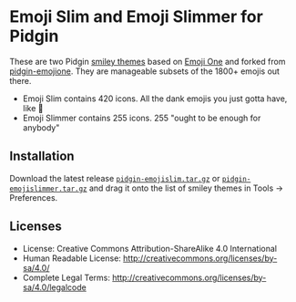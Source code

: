 # Emoji Slim and Emoji Slimmer for Pidgin

These are two Pidgin [smiley themes](https://developer.pidgin.im/wiki/SmileyThemes) based
on [Emoji One](http://emojione.com/) and forked from [pidgin-emojione](https://github.com/niclashoyer/pidgin-emojione). They are manageable subsets of the 1800+ emojis out there.

 * Emoji Slim contains 420 icons. All the dank emojis you just gotta have, like :shrimp:
 * Emoji Slimmer contains 255 icons. 255 "ought to be enough for anybody"

## Installation

Download the latest release
[`pidgin-emojislim.tar.gz`](https://github.com/seandiggity/pidgin-emojislim/pidgin-emojislim.tar.gz) or [`pidgin-emojislimmer.tar.gz`](https://github.com/seandiggity/pidgin-emojislim/pidgin-emojislimmer.tar.gz)
and drag it onto the list of smiley themes in Tools → Preferences.

## Licenses

 - License: Creative Commons Attribution-ShareAlike 4.0 International
 - Human Readable License: http://creativecommons.org/licenses/by-sa/4.0/
 - Complete Legal Terms: http://creativecommons.org/licenses/by-sa/4.0/legalcode


